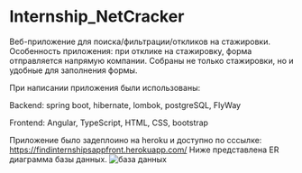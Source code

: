 # Internship_NetCracker
Веб-приложение для поиска/фильтрации/откликов на стажировки. 
Особенность приложения: при отклике на стажировку, форма отправляется напрямую компании. Собраны не только стажировки, но и удобные для заполнения формы. 

При написании приложения были использованы:  

Backend: spring boot, hibernate, lombok,  postgreSQL, FlyWay  

Frontend: Angular, TypeScript, HTML, CSS, bootstrap  

Приложение было задеплоино на heroku и доступно по сссылке: https://findinternshipsappfront.herokuapp.com/
Ниже представлена ER диаграмма базы данных.
![база данных](https://user-images.githubusercontent.com/24692953/170094242-5341e6a2-f133-4408-b52b-2554595fffb9.jpg)
